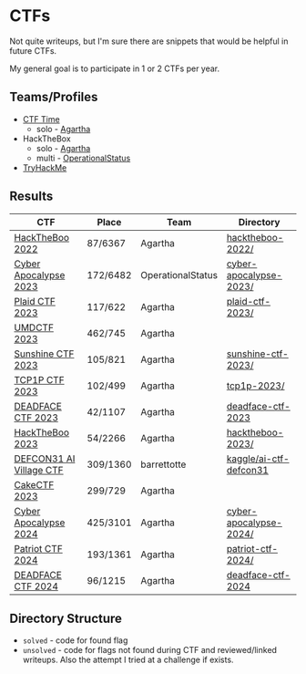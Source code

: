 # CTFs

Not quite writeups, but I'm sure there are snippets that would be helpful in future CTFs.

My general goal is to participate in 1 or 2 CTFs per year.

## Teams/Profiles

- [CTF Time](https://ctftime.org/user/136801)
  - solo - [Agartha](https://ctftime.org/team/222222)
- HackTheBox
  - solo - [Agartha](https://ctf.hackthebox.com/team/overview/67701)
  - multi - [OperationalStatus](https://ctf.hackthebox.com/team/overview/50732)
- [TryHackMe](https://tryhackme.com/p/barrettotte)

## Results

| CTF                                                     | Place    | Team              | Directory |
| ------------------------------------------------------- | -------- | ----------------- | --------- |
| [HackTheBoo 2022](https://ctftime.org/event/1788)       | 87/6367  | Agartha           | [hacktheboo-2022/](hacktheboo-2022/) |
| [Cyber Apocalypse 2023](https://ctftime.org/event/1889) | 172/6482 | OperationalStatus | [cyber-apocalypse-2023/](cyber-apocalypse-2023/) |
| [Plaid CTF 2023](https://ctftime.org/event/1770)        | 117/622  | Agartha           | [plaid-ctf-2023/](plaid-ctf-2023/) |
| [UMDCTF 2023](https://ctftime.org/event/1949)           | 462/745  | Agartha           | |
| [Sunshine CTF 2023](https://ctftime.org/event/2079)     | 105/821  | Agartha           | [sunshine-ctf-2023/](sunshine-ctf-2023/) |
| [TCP1P CTF 2023](https://ctftime.org/event/2001)        | 102/499  | Agartha           | [tcp1p-2023/](tcp1p-2023/) |
| [DEADFACE CTF 2023](https://ctftime.org/event/2031)     | 42/1107  | Agartha           | [deadface-ctf-2023](deadface-ctf-2023/) |
| [HackTheBoo 2023](https://ctftime.org/)                 | 54/2266  | Agartha           | [hacktheboo-2023/](hacktheboo-2023/) |
| [DEFCON31 AI Village CTF](https://www.kaggle.com/competitions/ai-village-capture-the-flag-defcon31) | 309/1360 | barrettotte | [kaggle/ai-ctf-defcon31](https://github.com/barrettotte/kaggle/tree/master/ai-ctf-defcon31) |
| [CakeCTF 2023](https://ctftime.org/event/1973)          | 299/729  | Agartha           | |
| [Cyber Apocalypse 2024](https://ctftime.org/event/2255) | 425/3101 | Agartha           | [cyber-apocalypse-2024/](cyber-apocalypse-2024/) |
| [Patriot CTF 2024](https://ctftime.org/event/2426)      | 193/1361 | Agartha           | [patriot-ctf-2024/](patriot-ctf-2024/) |
| [DEADFACE CTF 2024](https://ctftime.org/event/2443)     | 96/1215  | Agartha           | [deadface-ctf-2024](deadface-ctf-2024/) |


## Directory Structure

- `solved` - code for found flag
- `unsolved` - code for flags not found during CTF and reviewed/linked writeups. Also the attempt I tried at a challenge if exists.

